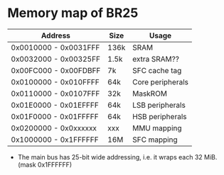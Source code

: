 # Memory map of BR25

|  Address              | Size | Usage                 |
|-----------------------|------|-----------------------|
| 0x0010000 - 0x0031FFF | 136k | SRAM                  |
| 0x0032000 - 0x00325FF | 1.5k | extra SRAM??          |
| 0x00FC000 - 0x00FDBFF | 7k   | SFC cache tag         |
| 0x0100000 - 0x010FFFF | 64k  | Core peripherals      |
| 0x0110000 - 0x0107FFF | 32k  | MaskROM               |
| 0x01E0000 - 0x01EFFFF | 64k  | LSB peripherals       |
| 0x01F0000 - 0x01FFFFF | 64k  | HSB peripherals       |
| 0x0200000 - 0x0xxxxxx | xxx  | MMU mapping           |
| 0x1000000 - 0x1FFFFFF | 16M  | SFC mapping           |

- The main bus has 25-bit wide addressing, i.e. it wraps each 32 MiB. (mask 0x1FFFFFF)
